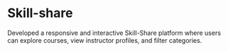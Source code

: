 # Skill-share
Developed a responsive and interactive Skill-Share platform where users can explore courses, view instructor profiles, and filter categories.
